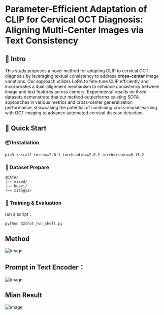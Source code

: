 # Parameter-Efficient Adaptation of CLIP for Cervical OCT Diagnosis: Aligning Multi-Center Images via Text Consistency
## 📝 Intro

This study proposes a novel method for adapting CLIP to cervical OCT diagnosis by leveraging textual consistency to address **cross-center** image variations. Our approach utilizes LoRA to fine-tune CLIP efficiently and incorporates a dual-alignment mechanism to enhance consistency between image and text features across centers. Experimental results on three datasets demonstrate that our method outperforms existing SOTA approaches in various metrics and cross-center generalization performance, showcasing the potential of combining cross-modal learning with OCT imaging to advance automated cervical disease detection. 

## 🔧 Quick Start

### 📦 Installation

```
pip3 install torch==2.0.1 torchaudio==2.0.2 torchvision==0.15.2
```

### 📁 Dataset Prepare

```
$DATA/
|–– mixed/
|–– huaxi/
|–– xiangya/
```

### 🚀 Training & Evaluation

run a script：
```
python 32shot_run_shell.py
```
## Method
![image](https://github.com/user-attachments/assets/4d89936f-b93b-4317-a099-4a0d1b85b61f)



## Prompt in Text Encoder：
![image](https://github.com/user-attachments/assets/9d869c94-b3ef-41f3-8f75-3a8af6d74511)


## Mian Result

![image](https://github.com/user-attachments/assets/2c497714-f92f-4b9f-aa11-0e53849d32d8)

